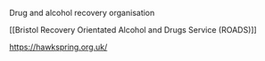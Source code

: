 Drug and alcohol recovery organisation

[[Bristol Recovery Orientated Alcohol and Drugs Service (ROADS)]]

https://hawkspring.org.uk/

